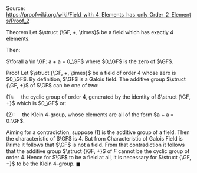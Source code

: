 # 

Source: https://proofwiki.org/wiki/Field_with_4_Elements_has_only_Order_2_Elements/Proof_2

Theorem
Let $\struct {\GF, +, \times}$ be a field which has exactly $4$ elements.

Then:

$\forall a \in \GF: a + a = 0_\GF$
where $0_\GF$ is the zero of $\GF$.


Proof
Let $\struct {\GF, +, \times}$ be a field of order $4$ whose zero is $0_\GF$.
By definition, $\GF$ is a Galois field.
The additive group $\struct {\GF, +}$ of $\GF$ can be one of two:

$(1): \quad$ the cyclic group of order $4$, generated by the identity of $\struct {\GF, +}$ which is $0_\GF$
or:

$(2): \quad$ the Klein $4$-group, whose elements are all of the form $a + a = 0_\GF$.

Aiming for a contradiction, suppose $(1)$ is the additive group of a field.
Then the characteristic of $\GF$ is $4$.
But from Characteristic of Galois Field is Prime it follows that $\GF$ is not a field.
From that contradiction it follows that the additive group $\struct {\GF, +}$ of $F$ cannot be the cyclic group of order $4$.
Hence for $\GF$ to be a field at all, it is necessary for $\struct {\GF, +}$ to be the Klein $4$-group.
$\blacksquare$





